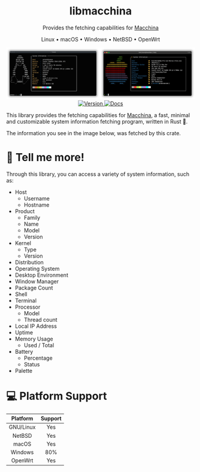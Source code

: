 <div align="center">
<h1>libmacchina</h1>

Provides the fetching capabilities for [Macchina](https://github.com/Macchina-CLI/macchina)

Linux • macOS • Windows • NetBSD • OpenWrt

<img src="screenshots/preview.png" alt="Preview" />

<a href="https://crates.io/crates/libmacchina">
    <img src="https://img.shields.io/crates/v/libmacchina" alt="Version" />
</a>

<a href="https://docs.rs/crate/libmacchina/">
    <img src="https://docs.rs/libmacchina/badge.svg" alt="Docs" />
</a>

</div>

This library provides the fetching capabilities for [Macchina](https://github.com/Macchina-CLI/macchina), a fast, minimal and customizable system information fetching program, written in Rust 🦀.

The information you see in the image below, was fetched by this crate.

# 💬 Tell me more!

Through this library, you can access a variety of system information, such as:
- Host
  - Username
  - Hostname
- Product
  - Family
  - Name
  - Model
  - Version
- Kernel
  - Type
  - Version
- Distribution
- Operating System
- Desktop Environment
- Window Manager
- Package Count
- Shell
- Terminal
- Processor
  - Model
  - Thread count
- Local IP Address
- Uptime
- Memory Usage
  - Used / Total
- Battery
  - Percentage
  - Status
- Palette

# 💻 Platform Support

|  Platform |      Support       |
| :-:       |        :-:         |
| GNU/Linux |        Yes         |
| NetBSD    |        Yes         |
| macOS     |        Yes         |
| Windows   |        80%         |
| OpenWrt   |        Yes         |
